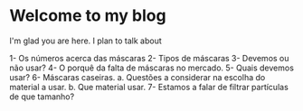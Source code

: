 # Welcome to my blog

I'm glad you are here. I plan to talk about

1-	Os números acerca das máscaras
2-	Tipos de máscaras
3-	Devemos ou não usar?
4-	O porquê da falta de máscaras no mercado.
5-	Quais devemos usar?
6-	Máscaras caseiras.
a.	Questões a considerar na escolha do material a usar.
b.	Que material usar.
7-	Estamos a falar de filtrar partículas de que tamanho?

